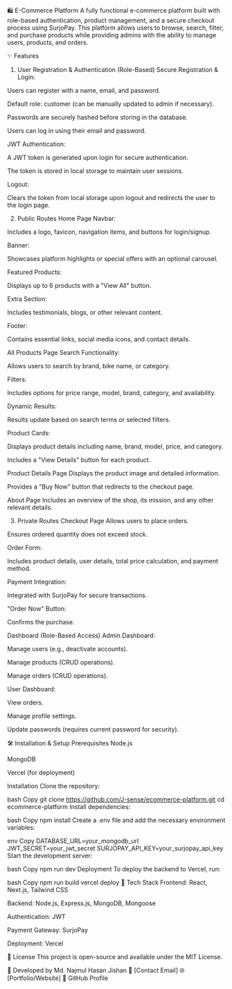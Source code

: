 🛍️ E-Commerce Platform
A fully functional e-commerce platform built with role-based authentication, product management, and a secure checkout process using SurjoPay. This platform allows users to browse, search, filter, and purchase products while providing admins with the ability to manage users, products, and orders.

✨ Features

1. User Registration & Authentication (Role-Based)
   Secure Registration & Login:

Users can register with a name, email, and password.

Default role: customer (can be manually updated to admin if necessary).

Passwords are securely hashed before storing in the database.

Users can log in using their email and password.

JWT Authentication:

A JWT token is generated upon login for secure authentication.

The token is stored in local storage to maintain user sessions.

Logout:

Clears the token from local storage upon logout and redirects the user to the login page.

2. Public Routes
   Home Page
   Navbar:

Includes a logo, favicon, navigation items, and buttons for login/signup.

Banner:

Showcases platform highlights or special offers with an optional carousel.

Featured Products:

Displays up to 6 products with a "View All" button.

Extra Section:

Includes testimonials, blogs, or other relevant content.

Footer:

Contains essential links, social media icons, and contact details.

All Products Page
Search Functionality:

Allows users to search by brand, bike name, or category.

Filters:

Includes options for price range, model, brand, category, and availability.

Dynamic Results:

Results update based on search terms or selected filters.

Product Cards:

Displays product details including name, brand, model, price, and category.

Includes a "View Details" button for each product.

Product Details Page
Displays the product image and detailed information.

Provides a "Buy Now" button that redirects to the checkout page.

About Page
Includes an overview of the shop, its mission, and any other relevant details.

3. Private Routes
   Checkout Page
   Allows users to place orders.

Ensures ordered quantity does not exceed stock.

Order Form:

Includes product details, user details, total price calculation, and payment method.

Payment Integration:

Integrated with SurjoPay for secure transactions.

"Order Now" Button:

Confirms the purchase.

Dashboard (Role-Based Access)
Admin Dashboard:

Manage users (e.g., deactivate accounts).

Manage products (CRUD operations).

Manage orders (CRUD operations).

User Dashboard:

View orders.

Manage profile settings.

Update passwords (requires current password for security).

🛠️ Installation & Setup
Prerequisites
Node.js

MongoDB

Vercel (for deployment)

Installation
Clone the repository:

bash
Copy
git clone https://github.com/J-sense/ecommerce-platform.git
cd ecommerce-platform
Install dependencies:

bash
Copy
npm install
Create a .env file and add the necessary environment variables:

env
Copy
DATABASE_URL=your_mongodb_url
JWT_SECRET=your_jwt_secret
SURJOPAY_API_KEY=your_surjopay_api_key
Start the development server:

bash
Copy
npm run dev
Deployment
To deploy the backend to Vercel, run:

bash
Copy
npm run build
vercel deploy
🧰 Tech Stack
Frontend: React, Next.js, Tailwind CSS

Backend: Node.js, Express.js, MongoDB, Mongoose

Authentication: JWT

Payment Gateway: SurjoPay

Deployment: Vercel

📜 License
This project is open-source and available under the MIT License.

🚀 Developed by
Md. Najmul Hasan Jishan
📧 [Contact Email]
🌐 [Portfolio/Website]
🔗 GitHub Profile
